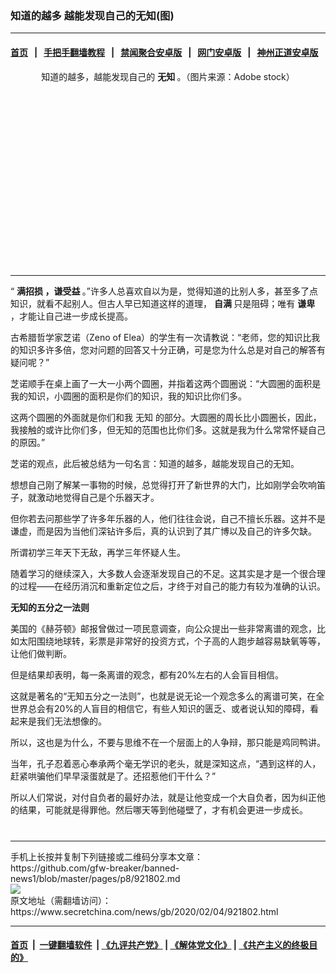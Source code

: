 ### 知道的越多 越能发现自己的无知(图)
------------------------

#### [首页](https://github.com/gfw-breaker/banned-news1/blob/master/README.md) &nbsp;&nbsp;|&nbsp;&nbsp; [手把手翻墙教程](https://github.com/gfw-breaker/guides/wiki) &nbsp;&nbsp;|&nbsp;&nbsp; [禁闻聚合安卓版](https://github.com/gfw-breaker/bn-android) &nbsp;&nbsp;|&nbsp;&nbsp; [网门安卓版](https://github.com/oGate2/oGate) &nbsp;&nbsp;|&nbsp;&nbsp; [神州正道安卓版](https://github.com/SzzdOgate/update) 



<div class="article_right" style="fone-color:#000">
 <p style="text-align:center">
  <img alt="" src="https://img2.secretchina.com/pic/2019/11-15/p2563502a865747254-ss.jpg"/>
  <br>
   知道的越多，越能发现自己的
   <strong>
    无知
   </strong>
   。（图片来源：Adobe stock）
   <span id="hideid" name="hideid" style="color:red;display:none;">
    <span href="https://www.secretchina.com">
    </span>
   </span>
  </br>
 </p>
 <div id="txt-mid1-t21-2017">
  <ins class="adsbygoogle" data-ad-client="ca-pub-1276641434651360" data-ad-slot="2451032099" style="display:inline-block;width:336px;height:280px">
  </ins>
  

---


  </div>
 </div>
 <p>
  “
  <strong>
   <span href="https://www.secretchina.com/news/gb/tag/满招损" target="_blank">
    满招损
   </span>
   ，谦受益
  </strong>
  。”许多人总喜欢自以为是，觉得知道的比别人多，甚至多了点知识，就看不起别人。但古人早已知道这样的道理，
  <strong>
   自满
  </strong>
  只是阻碍；唯有
  <strong>
   谦卑
  </strong>
  ，才能让自己进一步成长提高。
  <span id="hideid" name="hideid" style="color:red;display:none;">
   <span href="https://www.secretchina.com">
   </span>
  </span>
 </p>
 <p>
  古希腊哲学家芝诺（Zeno of Elea）的学生有一次请教说：“老师，您的知识比我的知识多许多倍，您对问题的回答又十分正确，可是您为什么总是对自己的解答有疑问呢？”
 </p>
 <p>
  芝诺顺手在桌上画了一大一小两个圆圈，并指着这两个圆圈说：“大圆圈的面积是我的知识，小圆圈的面积是你们的知识，我的知识比你们多。
 </p>
 <p>
  这两个圆圈的外面就是你们和我
  <span href="https://www.secretchina.com/news/gb/tag/无知" target="_blank">
   无知
  </span>
  的部分。大圆圈的周长比小圆圈长，因此，我接触的或许比你们多，但无知的范围也比你们多。这就是我为什么常常怀疑自己的原因。”
 </p>
 <p>
  芝诺的观点，此后被总结为一句名言：知道的越多，越能发现自己的无知。
 </p>
 <p>
  想想自己刚了解某一事物的时候，总觉得打开了新世界的大门，比如刚学会吹响笛子，就激动地觉得自己是个乐器天才。
 </p>
 <p>
  但你若去问那些学了许多年乐器的人，他们往往会说，自己不擅长乐器。这并不是谦虚，而是因为当他们深钻许多后，真的认识到了其广博以及自己的许多欠缺。
 </p>
 <p>
  所谓初学三年天下无敌，再学三年怀疑人生。
 </p>
 <p>
  随着学习的继续深入，大多数人会逐渐发现自己的不足。这其实是才是一个很合理的过程——在经历消沉和重新定位之后，才终于对自己的能力有较为准确的认识。
 </p>
 <p>
  <strong>
   无知的五分之一法则
  </strong>
 </p>
 <p>
  美国的《赫芬顿》邮报曾做过一项民意调查，向公众提出一些非常离谱的观念，比如太阳围绕地球转，彩票是非常好的投资方式，个子高的人跑步越容易缺氧等等，让他们做判断。
 </p>
 <p>
  但是结果却表明，每一条离谱的观念，都有20%左右的人会盲目相信。
 </p>
 <p>
  这就是著名的“无知五分之一法则”，也就是说无论一个观念多么的离谱可笑，在全世界总会有20%的人盲目的相信它，有些人知识的匮乏、或者说认知的障碍，看起来是我们无法想像的。
 </p>
 <p>
  所以，这也是为什么，不要与思维不在一个层面上的人争辩，那只能是鸡同鸭讲。
 </p>
 <p>
  当年，孔子忍着恶心奉承两个毫无学识的老头，就是深知这点，“遇到这样的人，赶紧哄骗他们早早滚蛋就是了。还招惹他们干什么？”
 </p>
 <p>
  所以人们常说，对付自负者的最好办法，就是让他变成一个大自负者，因为纠正他的结果，可能就是得罪他。然后哪天等到他碰壁了，才有机会更进一步成长。
  <center>
   <div>
    <div id="txt-mid2-t22-2017" style="display: block;  max-height: 351px;  overflow: hidden;">
     <div id="SC-21xxx">
     </div>
     <ins class="adsbygoogle" data-ad-client="ca-pub-1276641434651360" data-ad-format="auto" data-ad-slot="4301710469" data-full-width-responsive="true" style="display:block">
     </ins>
    </div>
   </div>
  </center>
  <div style="padding-top:12px;">
  </div>
 </p>
</div>

<hr/>
手机上长按并复制下列链接或二维码分享本文章：<br/>
https://github.com/gfw-breaker/banned-news1/blob/master/pages/p8/921802.md <br/>
<a href='https://github.com/gfw-breaker/banned-news1/blob/master/pages/p8/921802.md'><img src='https://github.com/gfw-breaker/banned-news1/blob/master/pages/p8/921802.md.png'/></a> <br/>
原文地址（需翻墙访问）：https://www.secretchina.com/news/gb/2020/02/04/921802.html


------------------------
#### [首页](https://github.com/gfw-breaker/banned-news1/blob/master/README.md) &nbsp;|&nbsp; [一键翻墙软件](https://github.com/gfw-breaker/nogfw/blob/master/README.md) &nbsp;| [《九评共产党》](https://github.com/gfw-breaker/9ping.md/blob/master/README.md#九评之一评共产党是什么) | [《解体党文化》](https://github.com/gfw-breaker/jtdwh.md/blob/master/README.md) | [《共产主义的终极目的》](https://github.com/gfw-breaker/gczydzjmd.md/blob/master/README.md)


<img src='http://gfw-breaker.win/banned-news/pages/p8/921802.md' width='0px' height='0px'/>